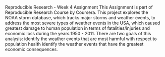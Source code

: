 Reproducible Research - Week 4 Assignment
This Assignment is part of Reproducible Research Course by Coursera.
This project explores the NOAA storm database, which tracks major storms and weather events, to address the most severe types of weather events in the USA, which caused greatest damage to human population in terms of fatalities/injuries and economic loss during the years 1950 - 2011.
There are two goals of this analysis:
identify the weather events that are most harmful with respect to population health
identify the weather events that have the greatest economic consequences.
